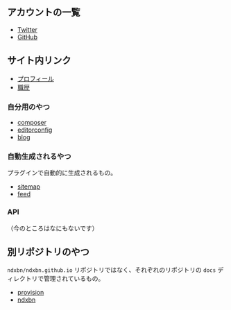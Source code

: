 ---
---

## アカウントの一覧

- <a rel="me" href="https://twitter.com/ndxbn">Twitter</a>
- <a rel="me" href="https://github.com/ndxbn">GitHub</a>

## サイト内リンク

- [プロフィール](./profile)
- [職歴](./resume)

### 自分用のやつ

- [composer](./composer)
- [editorconfig](./editorconfig)
- [blog](./blog)

### 自動生成されるやつ

プラグインで自動的に生成されるもの。

- [sitemap](./sitemap)
- [feed](./feed)

### API

（今のところはなにもないです）

## 別リポジトリのやつ

`ndxbn/ndxbn.github.io` リポジトリではなく、それぞれのリポジトリの `docs` ディレクトリで管理されているもの。

- [provision](./provision)
- [ndxbn](./ndxbn)
